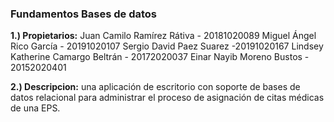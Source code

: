 ### Fundamentos Bases de datos

**1.) Propietarios:** 
Juan Camilo Ramírez Rátiva - 20181020089
Miguel Ángel Rico García - 20191020107
Sergio David Paez Suarez -20191020167
Lindsey Katherine Camargo Beltrán - 20172020037
Einar Nayib Moreno Bustos - 20152020401

**2.) Descripcion:** una aplicación de escritorio con soporte de bases de datos relacional para
administrar el proceso de asignación de citas médicas de una EPS.
